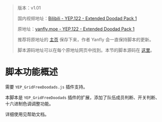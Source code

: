 > 版本：v1.01
>
> 国内视频地址：[Bilibili - YEP.122 - Extended Doodad Pack 1](https://www.bilibili.com/video/av3174787/#page=33)
>
> 原地址：[yanfly.moe - YEP.122 - Extended Doodad Pack 1](http://yanfly.moe/2015/11/07/yep-25-damage-core/)
> 
> 推荐将原地址的 [主页](http://yanfly.moe/yep/) 保存下来，作者 Yanfly 会一直保持脚本的更新。
> 
> 脚本源码地址可以在每个原地址网页中找到。本节的脚本源码在 [这里](https://www.dropbox.com/s/c5nn3gqsyzu71bu/YEP_SkillLearnSystem.js?dl=0)。

# 脚本功能概述

需要 `YEP_GridFreeDoodads.js` 插件支持。

本脚本是 `YEP_GridFreeDoodads` 插件的扩展，添加了队伍成员判断、开关判断、十六进制色调调整功能。

详细使用见帮助文档。

